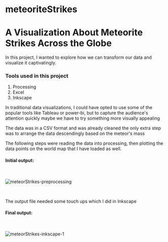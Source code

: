 # meteoriteStrikes
<h1> A Visualization About Meteorite Strikes Across the Globe </h1>
<p>In this project, I wanted to explore how we can transform our data and visualize it captivatingly.</p>
<h3>Tools used in this project</h3>
<ol>
  <li>Processing</li>
  <li>Excel</li>
  <li>Inkscape</li>
</ol>
<p>In traditional data visualizations, I could have opted to use some of the popular tools like Tableau or power-bi, but to capture the audience's attention quickly maybe we have to try something more visually appealing
</p>
<p>The data was in a CSV format and was already cleaned the only extra step was to arrange the data descendingly based on the meteor's mass</p>
<p>The following steps were reading the data into processing, then plotting the data points on the world map that I have loaded as well.</p>
<h4>Initial output:</h4>
<br>


![meteorStrikes-preprocessing](https://github.com/user-attachments/assets/325a170b-50d0-4f45-a51a-606f61dad946)



<br>
<p>The output file needed some touch ups which I did in Inkscape </p>

<h4>Final output:</h4>
<br>

![meteorStrikes-inkscape-1](https://github.com/user-attachments/assets/3f47c88a-91e7-4464-95fb-740f380a6e78)

